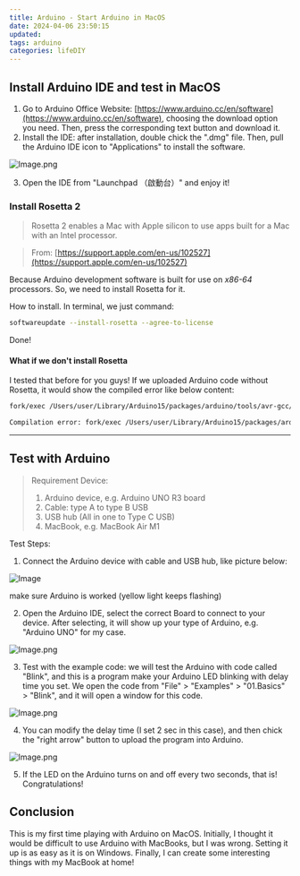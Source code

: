 ```yaml
---
title: Arduino - Start Arduino in MacOS
date: 2024-04-06 23:50:15
updated:
tags: arduino
categories: lifeDIY
---
```


## Install Arduino IDE and test in MacOS

1. Go to Arduino Office Website: [https://www.arduino.cc/en/software](https://www.arduino.cc/en/software), choosing the download option you need. Then, press the corresponding text button and download it.
2. Install the IDE: after installation, double chick the ".dmg" file. Then, pull the Arduino IDE icon to "Applications" to install the software.

![Image.png](https://res.craft.do/user/full/2e84309a-ca7c-d40a-c79f-c06a3542c138/doc/61CADF38-458F-423A-98E5-1E25311F4B40/2E0970F3-AF0A-4B24-8377-854F5EE2030E_2/VbhUKPZnBPe8yUwoUuDrEpgLKTpcV8iqq3pNtQfdFqEz/Image.png)

3. Open the IDE from "Launchpad （啟動台）" and enjoy it!

### Install Rosetta 2

> Rosetta 2 enables a Mac with Apple silicon to use apps built for a Mac with an Intel processor.

> From: [https://support.apple.com/en-us/102527](https://support.apple.com/en-us/102527)

Because Arduino development software is built for use on *x86-64* processors. So, we need to install Rosetta for it.

How to install. In terminal, we just command:

```bash
softwareupdate --install-rosetta --agree-to-license
```

Done!

#### What if we don't install Rosetta

I tested that before for you guys! If we uploaded Arduino code without Rosetta, it would show the compiled error like below content:

```bash
fork/exec /Users/user/Library/Arduino15/packages/arduino/tools/avr-gcc/7.3.0-atmel3.6.1-arduino7/bin/avr-g++: bad CPU type in executable

Compilation error: fork/exec /Users/user/Library/Arduino15/packages/arduino/tools/avr-gcc/7.3.0-atmel3.6.1-arduino7/bin/avr-g++: bad CPU type in executable
```

---

## Test with Arduino

> Requirement Device:
>
> 1. Arduino device, e.g. Arduino UNO R3 board
> 2. Cable: type A to type B USB
> 3. USB hub (All in one to Type C USB)
> 4. MacBook, e.g. MacBook Air M1

Test Steps:

1. Connect the Arduino device with cable and USB hub, like picture below:

![Image](https://res.craft.do/user/full/2e84309a-ca7c-d40a-c79f-c06a3542c138/doc/61CADF38-458F-423A-98E5-1E25311F4B40/280DEF2D-FBF6-4AA1-BD2C-FCE72104F10B_2/ZV63HSlkZzmur55hTK0SQRJSyYBaliqF1EmvQNoooUUz/Image.heic)

make sure Arduino is worked (yellow light keeps flashing)

2. Open the Arduino IDE, select the correct Board to connect to your device. After selecting, it will show up your type of Arduino, e.g. "Arduino UNO" for my case.

![Image.png](https://res.craft.do/user/full/2e84309a-ca7c-d40a-c79f-c06a3542c138/doc/61CADF38-458F-423A-98E5-1E25311F4B40/B3279C3D-6198-4A3C-88B6-781B19309C1F_2/nbg7gsE9aI14QGzdCgS6WYxTll1OGBf2T6srN3UboA0z/Image.png)

3. Test with the example code: we will test the Arduino with code called "Blink", and this is a program make your Arduino LED blinking with delay time you set. We open the code from "File" > "Examples" > "01.Basics" > "Blink", and it will open a window for this code.

![Image.png](https://res.craft.do/user/full/2e84309a-ca7c-d40a-c79f-c06a3542c138/doc/61CADF38-458F-423A-98E5-1E25311F4B40/8816B92D-F5CC-4325-8F72-9834EA8D8B18_2/NB4doo3duzVP9zW4bC9pGfbJCzA0KauSYWwsh31WcFgz/Image.png)

4. You can modify the delay time (I set 2 sec in this case), and then chick the "right arrow" button to upload the program into Arduino.

![Image.png](https://res.craft.do/user/full/2e84309a-ca7c-d40a-c79f-c06a3542c138/doc/61CADF38-458F-423A-98E5-1E25311F4B40/9797497F-9A05-4781-B132-E90B8314DA2A_2/jWva5Sm1dkPcV8xyYByrxmoOAmYC2Vi2fRxx6dhWAD4z/Image.png)

5. If the LED on the Arduino turns on and off every two seconds, that is! Congratulations!

## Conclusion

This is my first time playing with Arduino on MacOS. Initially, I thought it would be difficult to use Arduino with MacBooks, but I was wrong. Setting it up is as easy as it is on Windows. Finally, I can create some interesting things with my MacBook at home!